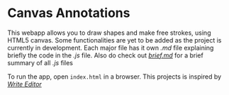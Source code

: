 # Canvas Annotations
This webapp allows you to draw shapes and make free strokes, using HTML5 canvas. Some functionalities are yet to be added as the project is currently in development. Each major file has it own *.md* file explaining briefly the code in the *.js* file. Also do check out *<a href="./brief.md" >brief.md</a>* for a brief summary of all *.js* files

To run the app, open `index.html` in a browser.
This projects is inspired by *[Write Editor](https://www.styluslabs.com/ "stylus labs")*
